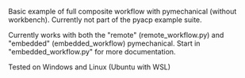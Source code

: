 Basic example of full composite workflow with pymechanical (without workbench). Currently not part of the pyacp example suite.

Currently works with both the "remote" (remote_workflow.py) and "embedded" (embedded_workflow) pymechanical.
Start in "embedded_workflow.py" for more documentation.

Tested on Windows and Linux (Ubuntu with WSL)